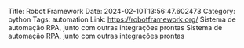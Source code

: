 Title: Robot Framework
Date: 2024-02-10T13:56:47.602473
Category: python
Tags: automation
Link: https://robotframework.org/
Sistema de automação RPA, junto com outras integrações prontas
Sistema de automação RPA, junto com outras integrações prontas
